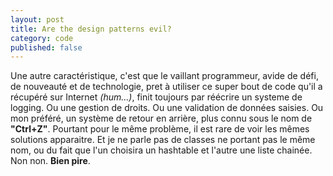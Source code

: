 ```yaml
---
layout: post
title: Are the design patterns evil?
category: code
published: false
---
```


Une autre caractéristique, c'est que le vaillant programmeur,
avide de défi, de nouveauté et de technologie, pret à utiliser ce super bout de
code qu'il a récupéré sur Internet _(hum...)_, finit toujours par réécrire un systeme
de logging. Ou une gestion de droits. Ou une validation de données saisies. Ou mon
préféré, un système de retour en arrière, plus connu sous le nom de **"Ctrl+Z"**.
Pourtant pour le même problème, il est rare de voir les mêmes solutions apparaitre.
Et je ne parle pas de classes ne portant pas le même nom, ou du fait que l'un choisira
un hashtable et l'autre une liste chainée. Non non. **Bien pire**.
